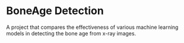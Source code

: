 # BoneAge Detection

A project that compares the effectiveness of various machine learning models in detecting the bone age from x-ray images.
